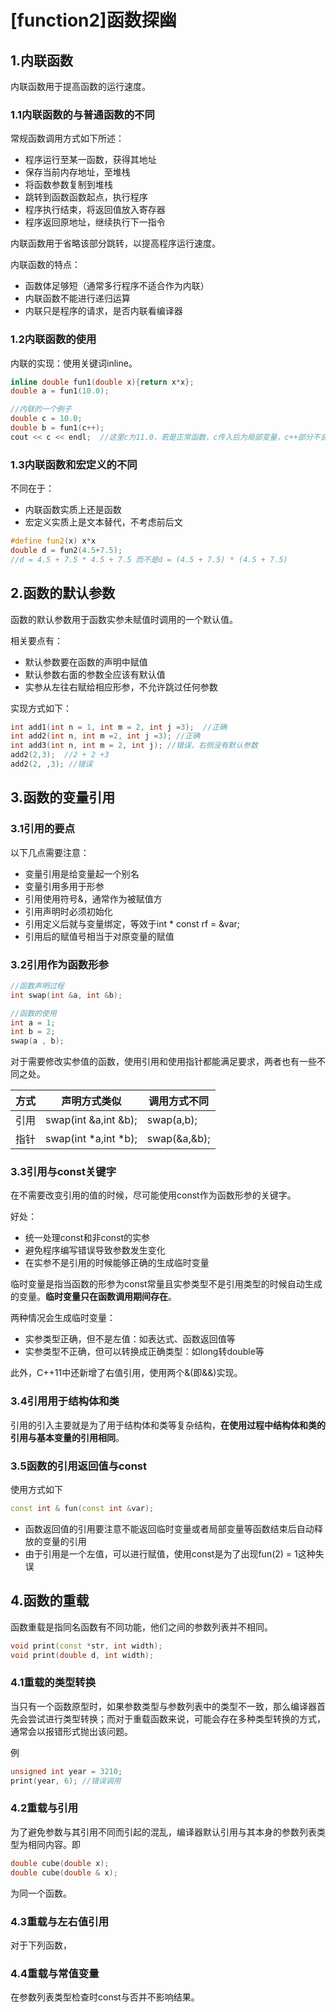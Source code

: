 # [function2]函数探幽

## 1.内联函数

内联函数用于提高函数的运行速度。

### 1.1内联函数的与普通函数的不同

常规函数调用方式如下所述：

* 程序运行至某一函数，获得其地址
* 保存当前内存地址，至堆栈
* 将函数参数复制到堆栈
* 跳转到函数函数起点，执行程序
* 程序执行结束，将返回值放入寄存器
* 程序返回原地址，继续执行下一指令

内联函数用于省略该部分跳转，以提高程序运行速度。

内联函数的特点：

* 函数体足够短（通常多行程序不适合作为内联）
* 内联函数不能进行递归运算
* 内联只是程序的请求，是否内联看编译器

### 1.2内联函数的使用

内联的实现：使用关键词inline。

```C++
inline double fun1(double x){return x*x};
double a = fun1(10.0);

//内联的一个例子
double c = 10.0;
double b = fun1(c++);
cout << c << endl;  //这里c为11.0，若是正常函数，c传入后为局部变量，c++部分不会影响定义的c的值，c还为10.0
```

### 1.3内联函数和宏定义的不同

不同在于：

* 内联函数实质上还是函数
* 宏定义实质上是文本替代，不考虑前后文

```C++
#define fun2(x) x*x
double d = fun2(4.5+7.5); 
//d = 4.5 + 7.5 * 4.5 + 7.5 而不是d = (4.5 + 7.5) * (4.5 + 7.5)
```

## 2.函数的默认参数

函数的默认参数用于函数实参未赋值时调用的一个默认值。

相关要点有：

* 默认参数要在函数的声明中赋值
* 默认参数右面的参数全应该有默认值
* 实参从左往右赋给相应形参，不允许跳过任何参数

实现方式如下：

```C++
int add1(int n = 1, int m = 2, int j =3);  //正确
int add2(int n, int m =2, int j =3); //正确
int add3(int n, int m = 2, int j); //错误，右侧没有默认参数
add2(2,3);  //2 + 2 +3
add2(2, ,3); //错误
```

## 3.函数的变量引用

### 3.1引用的要点

以下几点需要注意：

* 变量引用是给变量起一个别名
* 变量引用多用于形参
* 引用使用符号&，通常作为被赋值方
* 引用声明时必须初始化
* 引用定义后就与变量绑定，等效于int * const rf = &var;
* 引用后的赋值号相当于对原变量的赋值

### 3.2引用作为函数形参

```C++
//函数声明过程
int swap(int &a, int &b);

//函数的使用
int a = 1;
int b = 2;
swap(a , b);
```

对于需要修改实参值的函数，使用引用和使用指针都能满足要求，两者也有一些不同之处。

方式|声明方式类似|调用方式不同
----|----|----
引用|swap(int &a,int &b);|swap(a,b);
指针|swap(int *a,int *b);|swap(&a,&b);

### 3.3引用与const关键字

在不需要改变引用的值的时候，尽可能使用const作为函数形参的关键字。

好处：

* 统一处理const和非const的实参
* 避免程序编写错误导致参数发生变化
* 在实参不是引用的时候能够正确的生成临时变量

临时变量是指当函数的形参为const常量且实参类型不是引用类型的时候自动生成的变量。**临时变量只在函数调用期间存在**。

两种情况会生成临时变量：

* 实参类型正确，但不是左值：如表达式、函数返回值等
* 实参类型不正确，但可以转换成正确类型：如long转double等

此外，C++11中还新增了右值引用，使用两个&(即&&)实现。

### 3.4引用用于结构体和类

引用的引入主要就是为了用于结构体和类等复杂结构，**在使用过程中结构体和类的引用与基本变量的引用相同**。

### 3.5函数的引用返回值与const

使用方式如下
```C++
const int & fun(const int &var);
```

* 函数返回值的引用要注意不能返回临时变量或者局部变量等函数结束后自动释放的变量的引用
* 由于引用是一个左值，可以进行赋值，使用const是为了出现fun(2) = 1这种失误

## 4.函数的重载

函数重载是指同名函数有不同功能，他们之间的参数列表并不相同。

```C++
void print(const *str, int width);
void print(double d, int width);
```

### 4.1重载的类型转换

当只有一个函数原型时，如果参数类型与参数列表中的类型不一致，那么编译器首先会尝试进行类型转换；而对于重载函数来说，可能会存在多种类型转换的方式，通常会以报错形式抛出该问题。

例

```C++
unsigned int year = 3210;
print(year, 6); //错误调用
```

### 4.2重载与引用

为了避免参数与其引用不同而引起的混乱，编译器默认引用与其本身的参数列表类型为相同内容。即

```C++
double cube(double x);
double cube(double & x);
```

为同一个函数。

### 4.3重载与左右值引用

对于下列函数，

### 4.4重载与常值变量

在参数列表类型检查时const与否并不影响结果。
